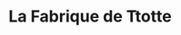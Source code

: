 ---
title: "La Fabrique de Ttotte"
url: /saint-geours-de-maremne/la-fabrique-de-ttotte/
shop: Schokolade
---